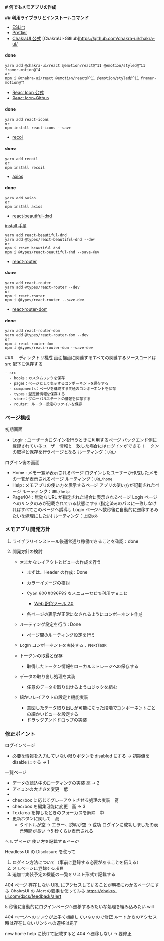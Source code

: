 **# 何でもメモアプリの作成**

**## 利用ライブラリとインストールコマンド**

- [ESLint](https://github.com/eslint/eslint)
- [Prettier](https://github.com/prettier/prettier)
- [ChakraUI 公式](https://chakra-ui.com/)
  [ChakraUI-Github]https://github.com/chakra-ui/chakra-ui/

#### done

```
yarn add @chakra-ui/react @emotion/react@^11 @emotion/styled@^11 framer-motion@^4
or
npm i @chakra-ui/react @emotion/react@^11 @emotion/styled@^11 framer-motion@^4
```

- [React Icon 公式](https://react-icons.github.io/react-icons)
- [React Icon-Github](https://github.com/react-icons/react-icons)

#### done

```
yarn add react-icons
or
npm install react-icons --save
```

- [recoil](https://github.com/facebookexperimental/Recoil)

#### done

```
yarn add recoil
or
npm install recoil
```

- [axios](https://github.com/axios/axios)

#### done

```
yarn add axios
or
npm install axios
```

- [react-beautiful-dnd](https://github.com/atlassian/react-beautiful-dnd)

[install 手順](https://github.com/atlassian/react-beautiful-dnd/blob/master/docs/about/installation.md)

```
yarn add react-beautiful-dnd
yarn add @types/react-beautiful-dnd --dev
or
npm i react-beautiful-dnd
npm i @types/react-beautiful-dnd --save-dev
```

- [react-router](https://github.com/remix-run/react-router)

#### done

```
yarn add react-router
yarn add @types/react-router --dev
or
npm i react-router
npm i @types/react-router --save-dev
```

- [react-router-dom](https://github.com/remix-run/react-router)

#### done

```
yarn add react-router-dom
yarn add @types/react-router-dom --dev
or
npm i react-router-dom
npm i @types/react-router-dom --save-dev
```

###　 ディレクトリ構成
画面描画に関連するすべての関連するソースコードは src 配下に保存する

```
- src
  - hooks：カスタムフックを保存
  - pages：ページとして表示するコンポーネントを保存する
  - components：ページを構成する共通のコンポーネントを保存
  - types：型定義情報を保存する
  - store：グローバルステートの情報を保存する
  - router: ルーター設定のファイルを保存
```

### ページ構成

初期画面

- Login : ユーザーのログインを行うときに利用するページ
  バックエンド側に登録されているユーザー情報と一致した場合にはログインができる
  トークンの取得と保存を行うページとなる
  ルーティング：`URL/`

ログイン後の画面

- Home : メモ一覧が表示されるページ
  ログインしたユーザーが作成したメモの一覧が表示されるページ
  ルーティング：`URL/home`
- Help : メモアプリの使い方を表示するページ
  アプリの使い方が記載されたページ
  ルーティング：`URL/help`
- Page404 : 無効な URL が指定された場合に表示されるページ
  Login ページへのリンクのみが記載されている状態にする
  (指定済みのパスに一致しなければすべてこのページへ誘導し
  Login ページヘ数秒後に自動的に遷移するみたいな処理にしたい)
  ルーティング：`上記以外`

### メモアプリ開発方針

1. ライブラリインストール後通常通り稼働できることを確認：done
2. 開発方針の検討

   - 大まかなレイアウトとビューの作成を行う

     - まずは、Header の作成 : Done
     - カラーイメージの検討
     - Cyan 600 #086F83 をメニューなどで利用すること

       - [Web 配色ツール 2.0](https://www.color-fortuna.com/color_scheme_genelator2/)

     - 各ページの表示が正常になされるようにコンポーネント作成

   - ルーティング設定を行う : Done
     - ページ間のルーティング設定を行う
   - Login コンポーネントを実装する：NextTask
   - トークンの取得と保存
     - 取得したトークン情報をローカルストレージへの保存する
   - データの取り出し処理を実装
     - 任意のデータを取り出せるようロジックを組む
   - 細かいレイアウトの設定と機能実装
     - 意図したデータ取り出しが可能になった段階でコンポーネントごとの細かいビューを設定する
     - ドラッグアンドドロップの実装

### 修正ポイント

ログインページ

- 必要な情報を入力していない限りボタンを disabled にする → 初期値を disable にする → 1

一覧ページ

- データの読込中のローディングの実装 高 → 2
- アイコンの大きさを変更　低
-
- checkbox に応じてグレーアウトさせる処理の実装　高
- checkbox を編集可能に変更　高 → 3
- Textarea を押したときのフォーカスを解除　中
- 更新ボタンに関して　高
  - タイトルが空 → エラー、説明が空 → 成功
    ログインに成功しましたの表示時間が長い →5 秒くらい表示される

ヘルプページ 使い方を記載するページ

Headless UI の Disclosure を使って

1. ログイン方法について（事前に登録する必要があることを伝える）
2. メモページに登録する項目
3. 追加で実装予定の機能の一覧をリスト形式で記載する

404 ページ
存在しない URL にアクセスしていることが明確にわかるページにする
ChakraUI の Alert の要素を使ってみる
https://chakra-ui.com/docs/feedback/alert

5 秒後に自動的にログインページへ遷移するみたいな処理を組み込みたい will

404 ページへのリンクが上手く機能していないので修正
ルートからのアクセス時は存在しないリンクへの遷移は完了

new
home
help に続けて記載すると 404 へ遷移しない → 要修正
